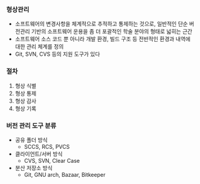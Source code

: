 ### 형상관리
- 소프트웨어의 변경사항을 체계적으로 추적하고 통제하는 것으로, 일반적인 단순 버전관리 기반의 소프트웨어 운용을 좀 더 포괄적인 학술 분야의 형태로 넓히는 근간
- 소프트웨어 소스 코드 뿐 아니라 개발 환경, 빌드 구조 등 전반적인 환경과 내역에 대한 관리 체계를 정의
- Git, SVN, CVS 등의 지원 도구가 있다

### 절차
1. 형상 식별
2. 형상 통제
3. 형상 감사 
4. 형상 기록

### 버전 관리 도구 분류
- 공유 폴더 방식
  - SCCS, RCS, PVCS
- 클라이언트/서버 방식
  - CVS, SVN, Clear Case
- 분산 저장소 방식
  - Git, GNU arch, Bazaar, Bitkeeper

